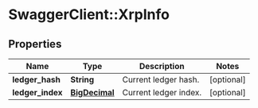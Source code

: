# SwaggerClient::XrpInfo

## Properties
Name | Type | Description | Notes
------------ | ------------- | ------------- | -------------
**ledger_hash** | **String** | Current ledger hash. | [optional] 
**ledger_index** | [**BigDecimal**](BigDecimal.md) | Current ledger index. | [optional] 

